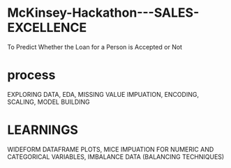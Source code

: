 # McKinsey-Hackathon---SALES-EXCELLENCE
To Predict Whether the Loan for a Person is Accepted or Not

# process
EXPLORING DATA, EDA, MISSING VALUE IMPUATION, ENCODING, SCALING, MODEL BUILDING

# LEARNINGS
WIDEFORM DATAFRAME PLOTS, MICE IMPUATION FOR NUMERIC AND CATEGORICAL VARIABLES, IMBALANCE DATA (BALANCING TECHNIQUES)
